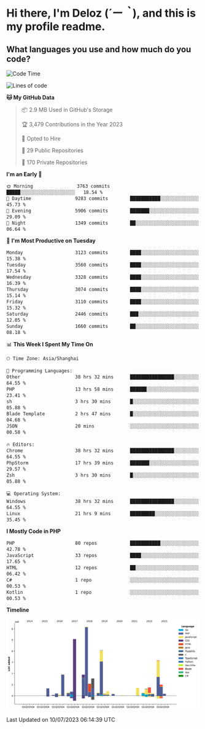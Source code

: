 # **Hi there, I'm Deloz (*´ー｀*), and this is my profile readme.**

## **What languages you use and how much do you code?**

<!--START_SECTION:waka-->
![Code Time](http://img.shields.io/badge/Code%20Time-1%2C870%20hrs%2042%20mins-blue)

![Lines of code](https://img.shields.io/badge/From%20Hello%20World%20I%27ve%20Written-31.3%20million%20lines%20of%20code-blue)

**🐱 My GitHub Data** 

> 📦 2.9 MB Used in GitHub's Storage 
 > 
> 🏆 3,479 Contributions in the Year 2023
 > 
> 💼 Opted to Hire
 > 
> 📜 29 Public Repositories 
 > 
> 🔑 170 Private Repositories 
 > 
**I'm an Early 🐤** 

```text
🌞 Morning                3763 commits        █████░░░░░░░░░░░░░░░░░░░░   18.54 % 
🌆 Daytime                9283 commits        ███████████░░░░░░░░░░░░░░   45.73 % 
🌃 Evening                5906 commits        ███████░░░░░░░░░░░░░░░░░░   29.09 % 
🌙 Night                  1349 commits        ██░░░░░░░░░░░░░░░░░░░░░░░   06.64 % 
```
📅 **I'm Most Productive on Tuesday** 

```text
Monday                   3123 commits        ████░░░░░░░░░░░░░░░░░░░░░   15.38 % 
Tuesday                  3560 commits        ████░░░░░░░░░░░░░░░░░░░░░   17.54 % 
Wednesday                3328 commits        ████░░░░░░░░░░░░░░░░░░░░░   16.39 % 
Thursday                 3074 commits        ████░░░░░░░░░░░░░░░░░░░░░   15.14 % 
Friday                   3110 commits        ████░░░░░░░░░░░░░░░░░░░░░   15.32 % 
Saturday                 2446 commits        ███░░░░░░░░░░░░░░░░░░░░░░   12.05 % 
Sunday                   1660 commits        ██░░░░░░░░░░░░░░░░░░░░░░░   08.18 % 
```


📊 **This Week I Spent My Time On** 

```text
🕑︎ Time Zone: Asia/Shanghai

💬 Programming Languages: 
Other                    38 hrs 32 mins      ████████████████░░░░░░░░░   64.55 % 
PHP                      13 hrs 58 mins      ██████░░░░░░░░░░░░░░░░░░░   23.41 % 
sh                       3 hrs 30 mins       █░░░░░░░░░░░░░░░░░░░░░░░░   05.88 % 
Blade Template           2 hrs 47 mins       █░░░░░░░░░░░░░░░░░░░░░░░░   04.68 % 
JSON                     20 mins             ░░░░░░░░░░░░░░░░░░░░░░░░░   00.58 % 

🔥 Editors: 
Chrome                   38 hrs 32 mins      ████████████████░░░░░░░░░   64.55 % 
PhpStorm                 17 hrs 39 mins      ███████░░░░░░░░░░░░░░░░░░   29.57 % 
Zsh                      3 hrs 30 mins       █░░░░░░░░░░░░░░░░░░░░░░░░   05.88 % 

💻 Operating System: 
Windows                  38 hrs 32 mins      ████████████████░░░░░░░░░   64.55 % 
Linux                    21 hrs 9 mins       █████████░░░░░░░░░░░░░░░░   35.45 % 
```

**I Mostly Code in PHP** 

```text
PHP                      80 repos            ███████████░░░░░░░░░░░░░░   42.78 % 
JavaScript               33 repos            ████░░░░░░░░░░░░░░░░░░░░░   17.65 % 
HTML                     12 repos            ██░░░░░░░░░░░░░░░░░░░░░░░   06.42 % 
C#                       1 repo              ░░░░░░░░░░░░░░░░░░░░░░░░░   00.53 % 
Kotlin                   1 repo              ░░░░░░░░░░░░░░░░░░░░░░░░░   00.53 % 
```



**Timeline**

![Lines of Code chart](https://raw.githubusercontent.com/deloz/deloz/main/assets/bar_graph.png)


 Last Updated on 10/07/2023 06:14:39 UTC
<!--END_SECTION:waka-->
